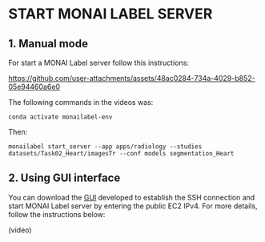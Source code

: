 # START MONAI LABEL SERVER

## 1. Manual mode

For start a MONAI Label server follow this instructions:


https://github.com/user-attachments/assets/48ac0284-734a-4029-b852-05e94460a6e0




The following commands in the videos was:

```
conda activate monailabel-env
```
Then:
```
monailabel start_server --app apps/radiology --studies datasets/Task02_Heart/imagesTr --conf models segmentation_Heart
```
## 2. Using GUI interface

You can download the [GUI](https://github.com/doviedob/CardioAR3D/tree/93e9a8f3a2c47617000d0fd41ee27f5504a73650/Guidelines/GUI) developed to establish the SSH connection and start MONAI Label server by entering the public EC2 IPv4. For more details, follow the instructions below:

(video)

